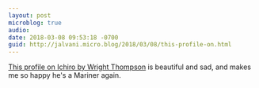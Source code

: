 ```yaml
---
layout: post
microblog: true
audio: 
date: 2018-03-08 09:53:18 -0700
guid: http://jalvani.micro.blog/2018/03/08/this-profile-on.html
---
```

[This profile on Ichiro by Wright Thompson](http://www.espn.com/espn/feature/story/_/id/22624561/ichiro-suzuki-return-seattle-mariners-resolve-internal-battle) is beautiful and sad, and makes me so happy he's a Mariner again.  
